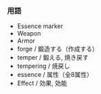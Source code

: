 ### 用語
* Essence marker
* Weapon
* Armor
* forge / 鍛造する（作成する）
* temper / 鍛える, 焼き戻す
* tempering / 焼戻し
* essence / 属性（全8属性）
* Effect / 効果, 効能
